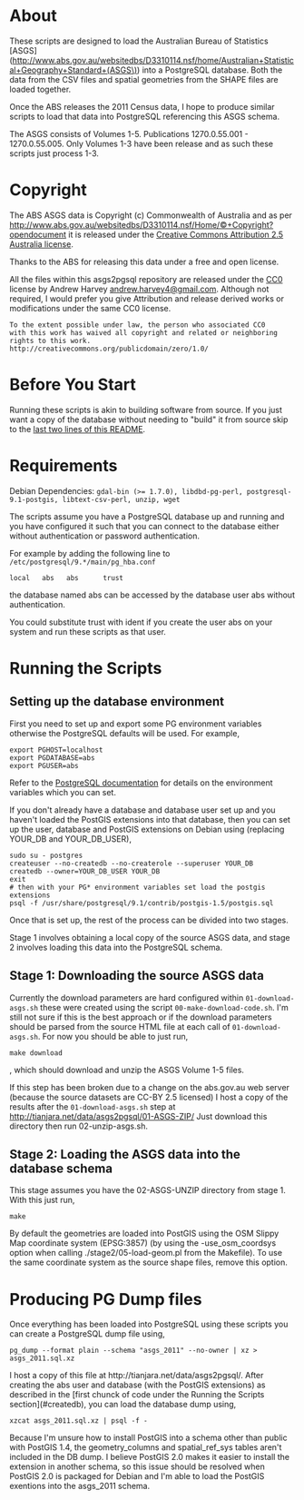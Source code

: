 About
=======

These scripts are designed to load the Australian Bureau of Statistics
[ASGS](http://www.abs.gov.au/websitedbs/D3310114.nsf/home/Australian+Statistical+Geography+Standard+(ASGS\)) into a PostgreSQL database. Both the data from the CSV files and spatial
geometries from the SHAPE files are loaded together.

Once the ABS releases the 2011 Census data, I hope to produce similar scripts
to load that data into PostgreSQL referencing this ASGS schema.

The ASGS consists of Volumes 1-5. Publications 1270.0.55.001 - 1270.0.55.005.
Only Volumes 1-3 have been release and as such these scripts just process 1-3.

Copyright
=======
The ABS ASGS data is Copyright (c) Commonwealth of Australia and as per 
http://www.abs.gov.au/websitedbs/D3310114.nsf/Home/©+Copyright?opendocument
it is released under the [Creative Commons Attribution 2.5 Australia license](http://creativecommons.org/licenses/by/2.5/au/).

Thanks to the ABS for releasing this data under a free and open license.

All the files within this asgs2pgsql repository are released under the
[CC0](http://creativecommons.org/publicdomain/zero/1.0/) license by
Andrew Harvey <andrew.harvey4@gmail.com>. Although not required, I would prefer
you give Attribution and release derived works or modifications under the same
CC0 license.

    To the extent possible under law, the person who associated CC0
    with this work has waived all copyright and related or neighboring
    rights to this work.
    http://creativecommons.org/publicdomain/zero/1.0/

Before You Start
=======
Running these scripts is akin to building software from source. If you just
want a copy of the database without needing to "build" it from source skip to
the [last two lines of this README](#prebuilt_dump).

Requirements
=======

Debian Dependencies: `gdal-bin (>= 1.7.0), libdbd-pg-perl,
  postgresql-9.1-postgis, libtext-csv-perl, unzip, wget`

The scripts assume you have a PostgreSQL database up and running and you have
configured it such that you can connect to the database either without
authentication or password authentication.

For example by adding the following line to `/etc/postgresql/9.*/main/pg_hba.conf`

    local   abs   abs      trust

the database named abs can be accessed by the database user abs without
authentication.

You could substitute trust with ident if you create the user abs on your system
and run these scripts as that user.

Running the Scripts
===================
Setting up the database environment
-------------------------------------
First you need to set up and export some PG environment variables otherwise the
PostgreSQL defaults will be used. For example,

    export PGHOST=localhost
    export PGDATABASE=abs
    export PGUSER=abs

Refer to the [PostgreSQL documentation](http://www.postgresql.org/docs/current/static/libpq-envars.html)
for details on the environment variables which you can set.

If you don't already have a database and database user set up and you haven't
loaded the PostGIS extensions into that database, then you can set up the user,
database and PostGIS extensions on Debian using (replacing YOUR_DB and YOUR_DB_USER),

    sudo su - postgres
    createuser --no-createdb --no-createrole --superuser YOUR_DB
    createdb --owner=YOUR_DB_USER YOUR_DB
    exit
    # then with your PG* environment variables set load the postgis extensions
    psql -f /usr/share/postgresql/9.1/contrib/postgis-1.5/postgis.sql

Once that is set up, the rest of the process can be divided into two stages.

Stage 1 involves obtaining a local copy of the source ASGS data, and stage 2
involves loading this data into the PostgreSQL schema.

Stage 1: Downloading the source ASGS data
-------------------------------------
Currently the download parameters are hard configured within `01-download-asgs.sh`
these were created using the script `00-make-download-code.sh`. I'm still not sure
if this is the best approach or if the download parameters should be parsed from
the source HTML file at each call of `01-download-asgs.sh`. For now you should be
able to just run,

    make download

, which should download and unzip the ASGS Volume 1-5 files.

If this step has been broken due to a change on the abs.gov.au web server
(because the source datasets are CC-BY 2.5 licensed) I host a copy of the results
after the `01-download-asgs.sh` step at http://tianjara.net/data/asgs2pgsql/01-ASGS-ZIP/
Just download this directory then run 02-unzip-asgs.sh.

Stage 2: Loading the ASGS data into the database schema
-------------------------------------
This stage assumes you have the 02-ASGS-UNZIP directory from stage 1. With this
just run,

    make

By default the geometries are loaded into PostGIS using the OSM Slippy Map
coordinate system (EPSG:3857) (by using the -use_osm_coordsys option when 
calling ./stage2/05-load-geom.pl from the Makefile). To use the same coordinate
system as the source shape files, remove this option.


Producing PG Dump files
=======
Once everything has been loaded into PostgreSQL using these scripts you can
create a PostgreSQL dump file using,

    pg_dump --format plain --schema "asgs_2011" --no-owner | xz > asgs_2011.sql.xz

<a id="prebuilt_dump"/>
I host a copy of this file at http://tianjara.net/data/asgs2pgsql/. After
creating the abs user and database (with the PostGIS extensions) as described
in the [first chunck of code under the Running the Scripts section](#createdb),
you can load the database dump using,

    xzcat asgs_2011.sql.xz | psql -f -

Because I'm unsure how to install PostGIS into a schema other than public with
PostGIS 1.4, the geometry_columns and spatial_ref_sys tables aren't included in
the DB dump. I believe PostGIS 2.0 makes it easier to install the extension in
another schema, so this issue should be resolved when PostGIS 2.0 is packaged
for Debian and I'm able to load the PostGIS exentions into the asgs_2011
schema.
